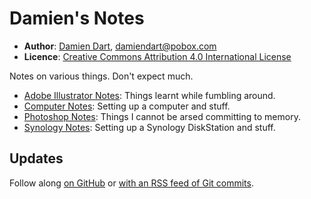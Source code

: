 Damien's Notes
==============

  - **Author**: [Damien Dart][1], <damiendart@pobox.com>
  - **Licence**: [Creative Commons Attribution 4.0 International License][2]

[1]: <https://www.robotinaponcho.net/>
[2]: <http://creativecommons.org/licenses/by/4.0/>

Notes on various things. Don't expect much.

  - [Adobe Illustrator Notes][3]: Things learnt while fumbling around.
  - [Computer Notes][4]: Setting up a computer and stuff.
  - [Photoshop Notes][5]: Things I cannot be arsed committing to memory.
  - [Synology Notes][6]: Setting up a Synology DiskStation and stuff.

[3]: <https://www.robotinaponcho.net/notes/illustrator>
[4]: <https://www.robotinaponcho.net/notes/computer>
[5]: <https://www.robotinaponcho.net/notes/photoshop>
[6]: <https://www.robotinaponcho.net/notes/synology>

## Updates

Follow along [on GitHub][7] or [with an RSS feed of Git commits][8].

[7]: <https://github.com/damiendart/notes>
[8]: <https://www.robotinaponcho.net/git/?p=notes.git;a=rss>
